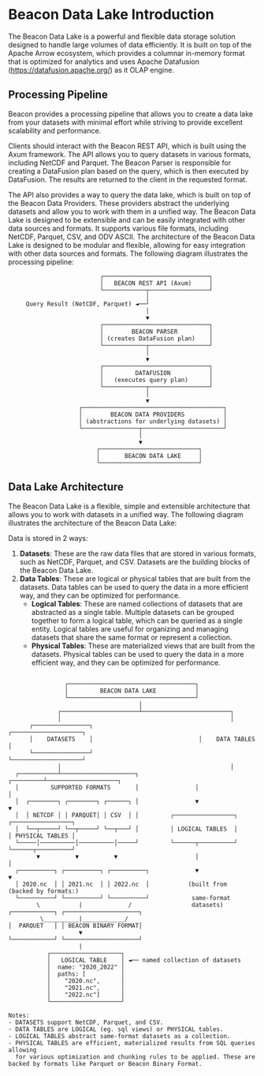 # Beacon Data Lake Introduction

The Beacon Data Lake is a powerful and flexible data storage solution designed to handle large volumes of data efficiently. It is built on top of the Apache Arrow ecosystem, which provides a columnar in-memory format that is optimized for analytics and uses Apache Datafusion (<https://datafusion.apache.org/>) as it OLAP engine.

## Processing Pipeline

Beacon provides a processing pipeline that allows you to create a data lake from your datasets with minimal effort while striving to provide excellent scalability and performance.

Clients should interact with the Beacon REST API, which is built using the Axum framework. The API allows you to query datasets in various formats, including NetCDF and Parquet. The Beacon Parser is responsible for creating a DataFusion plan based on the query, which is then executed by DataFusion.
The results are returned to the client in the requested format.

The API also provides a way to query the data lake, which is built on top of the Beacon Data Providers. These providers abstract the underlying datasets and allow you to work with them in a unified way.
The Beacon Data Lake is designed to be extensible and can be easily integrated with other data sources and formats. It supports various file formats, including NetCDF, Parquet, CSV, and ODV ASCII.
The architecture of the Beacon Data Lake is designed to be modular and flexible, allowing for easy integration with other data sources and formats. The following diagram illustrates the processing pipeline:

```ascii
                          ┌──────────────────────────────┐
                          │   BEACON REST API (Axum)     │
                          └────────────┬─────────────────┘
                                       │
     Query Result (NetCDF, Parquet) ◄──┘
                                       │
                                       ▼
                          ┌──────────────────────────────┐
                          │        BEACON PARSER         │
                          │ (creates DataFusion plan)    │
                          └────────────┬─────────────────┘
                                       │
                                       ▼
                          ┌──────────────────────────────┐
                          │         DATAFUSION           │
                          │   (executes query plan)      │
                          └────────────┬─────────────────┘
                                       │
                                       ▼
                    ┌────────────────────────────────────────┐              
                    │        BEACON DATA PROVIDERS           │          
                    │ (abstractions for underlying datasets) │          
                    └────────────────┬───────────────────────┘
                                     │
                                     ▼
                         ┌────────────────────────────┐
                         │       BEACON DATA LAKE     │
                         └────────────────────────────┘

```

## Data Lake Architecture

The Beacon Data Lake is a flexible, simple and extensible architecture that allows you to work with datasets in a unified way. The following diagram illustrates the architecture of the Beacon Data Lake:

Data is stored in 2 ways:

1. **Datasets**: These are the raw data files that are stored in various formats, such as NetCDF, Parquet, and CSV. Datasets are the building blocks of the Beacon Data Lake.
2. **Data Tables**: These are logical or physical tables that are built from the datasets. Data tables can be used to query the data in a more efficient way, and they can be optimized for performance.
    - **Logical Tables**: These are named collections of datasets that are abstracted as a single table. Multiple datasets can be grouped together to form a logical table, which can be queried as a single entity. Logical tables are useful for organizing and managing datasets that share the same format or represent a collection.
    - **Physical Tables**: These are materialized views that are built from the datasets. Physical tables can be used to query the data in a more efficient way, and they can be optimized for performance.


```ascii

                ┌────────────────────────────────────┐
                │         BEACON DATA LAKE           │
                └────────────────────────────────────┘
                                     │
              ┌──────────────────────┴─────────────────────────┐
              │                                                │
      ┌────────────────┐                              ┌────────────────────┐
      │    DATASETS    │                              │    DATA TABLES     │
      └────────────────┘                              └────────────────────┘
              │                                                │
  ┌───────────┴─────────────────────┐                ┌─────────┴────────────────────┐
  │         SUPPORTED FORMATS       │                │                              │
  │  ┌────────┐ ┌────────┐ ┌──────┐ │                ▼                              ▼
  │  │ NETCDF │ │ PARQUET│ │ CSV  │ │         ┌─────────────────┐            ┌─────────────────┐
  │  └──┬─────┘ └──┬─────┘ └──┬───┘ │         │ LOGICAL TABLES  │            │ PHYSICAL TABLES │
  └─────│──────────│──────────│─────┘         └──────┬──────────┘            └──────┬──────────┘
        ▼          ▼          ▼                      │                              │
  ┌──────────┐ ┌──────────┐ ┌──────────┐             ▼                              ▼
  │ 2020.nc  │ │ 2021.nc  │ │ 2022.nc  │           (built from              (backed by formats:)
  └──────────┘ └──────────┘ └──────────┘            same-format
        \           |             /                 datasets)           ┌────────────┐ ┌─────────────────────┐
         \__________|____________/                                      │  PARQUET   │ │ BEACON BINARY FORMAT│
                    ▼                                                   └────────────┘ └─────────────────────┘
                    |
           ┌────────────────────┐
           │   LOGICAL TABLE    │ ◄── named collection of datasets
           │  name: "2020_2022" │
           │  paths: [          │
           │    "2020.nc",      │
           │    "2021.nc",      │
           │    "2022.nc"]      │
           └────────────────────┘

Notes:
- DATASETS support NetCDF, Parquet, and CSV.
- DATA TABLES are LOGICAL (eg. sql views) or PHYSICAL tables.
- LOGICAL TABLES abstract same-format datasets as a collection.
- PHYSICAL TABLES are efficient, materialized results from SQL queries allowing 
  for various optimization and chunking rules to be applied. These are backed by formats like Parquet or Beacon Binary Format.
```
